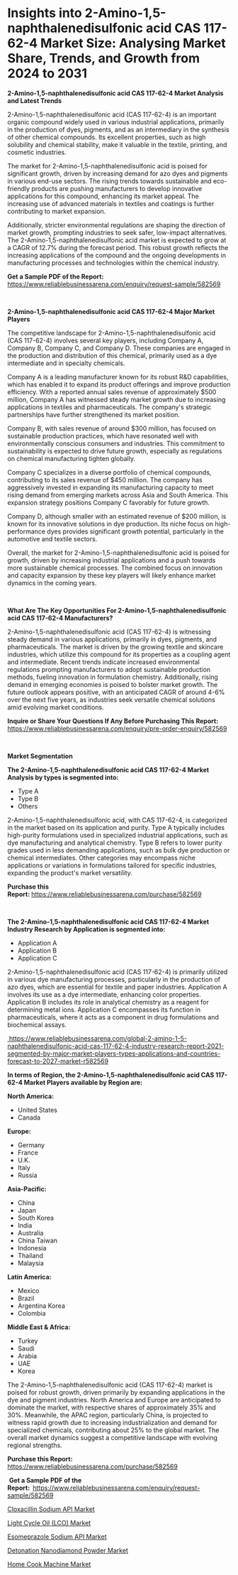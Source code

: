 <p><h1>Insights into 2-Amino-1,5-naphthalenedisulfonic acid CAS 117-62-4 Market Size: Analysing Market Share, Trends, and Growth from 2024 to 2031</h1></p><p><strong>2-Amino-1,5-naphthalenedisulfonic acid CAS 117-62-4 Market Analysis and Latest Trends</strong></p>
<p><p>2-Amino-1,5-naphthalenedisulfonic acid (CAS 117-62-4) is an important organic compound widely used in various industrial applications, primarily in the production of dyes, pigments, and as an intermediary in the synthesis of other chemical compounds. Its excellent properties, such as high solubility and chemical stability, make it valuable in the textile, printing, and cosmetic industries.</p><p>The market for 2-Amino-1,5-naphthalenedisulfonic acid is poised for significant growth, driven by increasing demand for azo dyes and pigments in various end-use sectors. The rising trends towards sustainable and eco-friendly products are pushing manufacturers to develop innovative applications for this compound, enhancing its market appeal. The increasing use of advanced materials in textiles and coatings is further contributing to market expansion.</p><p>Additionally, stricter environmental regulations are shaping the direction of market growth, prompting industries to seek safer, low-impact alternatives. The 2-Amino-1,5-naphthalenedisulfonic acid market is expected to grow at a CAGR of 12.7% during the forecast period. This robust growth reflects the increasing applications of the compound and the ongoing developments in manufacturing processes and technologies within the chemical industry.</p></p>
<p><strong>Get a Sample PDF of the Report:&nbsp;</strong> <a href="https://www.reliablebusinessarena.com/enquiry/request-sample/582569?utm_campaign=1480&utm_medium=2&utm_source=Github&utm_content=ia&utm_term=13102024&utm_id=2-amino-15-naphthalenedisulfonic-acid-cas-117-62-4">https://www.reliablebusinessarena.com/enquiry/request-sample/582569</a></p>
<p>&nbsp;</p>
<p><strong>2-Amino-1,5-naphthalenedisulfonic acid CAS 117-62-4 Major Market Players</strong></p>
<p><p>The competitive landscape for 2-Amino-1,5-naphthalenedisulfonic acid (CAS 117-62-4) involves several key players, including Company A, Company B, Company C, and Company D. These companies are engaged in the production and distribution of this chemical, primarily used as a dye intermediate and in specialty chemicals.</p><p>Company A is a leading manufacturer known for its robust R&D capabilities, which has enabled it to expand its product offerings and improve production efficiency. With a reported annual sales revenue of approximately $500 million, Company A has witnessed steady market growth due to increasing applications in textiles and pharmaceuticals. The company's strategic partnerships have further strengthened its market position.</p><p>Company B, with sales revenue of around $300 million, has focused on sustainable production practices, which have resonated well with environmentally conscious consumers and industries. This commitment to sustainability is expected to drive future growth, especially as regulations on chemical manufacturing tighten globally.</p><p>Company C specializes in a diverse portfolio of chemical compounds, contributing to its sales revenue of $450 million. The company has aggressively invested in expanding its manufacturing capacity to meet rising demand from emerging markets across Asia and South America. This expansion strategy positions Company C favorably for future growth.</p><p>Company D, although smaller with an estimated revenue of $200 million, is known for its innovative solutions in dye production. Its niche focus on high-performance dyes provides significant growth potential, particularly in the automotive and textile sectors.</p><p>Overall, the market for 2-Amino-1,5-naphthalenedisulfonic acid is poised for growth, driven by increasing industrial applications and a push towards more sustainable chemical processes. The combined focus on innovation and capacity expansion by these key players will likely enhance market dynamics in the coming years.</p></p>
<p>&nbsp;</p>
<p><strong>What Are The Key Opportunities For 2-Amino-1,5-naphthalenedisulfonic acid CAS 117-62-4 Manufacturers?</strong></p>
<p><p>2-Amino-1,5-naphthalenedisulfonic acid (CAS 117-62-4) is witnessing steady demand in various applications, primarily in dyes, pigments, and pharmaceuticals. The market is driven by the growing textile and skincare industries, which utilize this compound for its properties as a coupling agent and intermediate. Recent trends indicate increased environmental regulations prompting manufacturers to adopt sustainable production methods, fueling innovation in formulation chemistry. Additionally, rising demand in emerging economies is poised to bolster market growth. The future outlook appears positive, with an anticipated CAGR of around 4-6% over the next five years, as industries seek versatile chemical solutions amid evolving market conditions.</p></p>
<p><strong>Inquire or Share Your Questions If Any Before Purchasing This Report:</strong> <a href="https://www.reliablebusinessarena.com/enquiry/pre-order-enquiry/582569?utm_campaign=1480&utm_medium=2&utm_source=Github&utm_content=ia&utm_term=13102024&utm_id=2-amino-15-naphthalenedisulfonic-acid-cas-117-62-4">https://www.reliablebusinessarena.com/enquiry/pre-order-enquiry/582569</a></p>
<p>&nbsp;</p>
<p><strong>Market Segmentation</strong></p>
<p><strong>The 2-Amino-1,5-naphthalenedisulfonic acid CAS 117-62-4 Market Analysis by types is segmented into:</strong></p>
<p><ul><li>Type A</li><li>Type B</li><li>Others</li></ul></p>
<p><p>2-Amino-1,5-naphthalenedisulfonic acid, with CAS 117-62-4, is categorized in the market based on its application and purity. Type A typically includes high-purity formulations used in specialized industrial applications, such as dye manufacturing and analytical chemistry. Type B refers to lower purity grades used in less demanding applications, such as bulk dye production or chemical intermediates. Other categories may encompass niche applications or variations in formulations tailored for specific industries, expanding the product's market versatility.</p></p>
<p><strong>Purchase this Report:&nbsp;</strong><a href="https://www.reliablebusinessarena.com/purchase/582569?utm_campaign=1480&utm_medium=2&utm_source=Github&utm_content=ia&utm_term=13102024&utm_id=2-amino-15-naphthalenedisulfonic-acid-cas-117-62-4">https://www.reliablebusinessarena.com/purchase/582569</a></p>
<p>&nbsp;</p>
<p><strong>The 2-Amino-1,5-naphthalenedisulfonic acid CAS 117-62-4 Market Industry Research by Application is segmented into:</strong></p>
<p><ul><li>Application A</li><li>Application B</li><li>Application C</li></ul></p>
<p><p>2-Amino-1,5-naphthalenedisulfonic acid (CAS 117-62-4) is primarily utilized in various dye manufacturing processes, particularly in the production of azo dyes, which are essential for textile and paper industries. Application A involves its use as a dye intermediate, enhancing color properties. Application B includes its role in analytical chemistry as a reagent for determining metal ions. Application C encompasses its function in pharmaceuticals, where it acts as a component in drug formulations and biochemical assays.</p></p>
<p><a href="https://www.reliablebusinessarena.com/global-2-amino-1-5-naphthalenedisulfonic-acid-cas-117-62-4-industry-research-report-2021-segmented-by-major-market-players-types-applications-and-countries-forecast-to-2027-market-r582569?utm_campaign=1480&utm_medium=2&utm_source=Github&utm_content=ia&utm_term=13102024&utm_id=2-amino-15-naphthalenedisulfonic-acid-cas-117-62-4">&nbsp;https://www.reliablebusinessarena.com/global-2-amino-1-5-naphthalenedisulfonic-acid-cas-117-62-4-industry-research-report-2021-segmented-by-major-market-players-types-applications-and-countries-forecast-to-2027-market-r582569</a></p>
<p><strong>In terms of Region, the 2-Amino-1,5-naphthalenedisulfonic acid CAS 117-62-4 Market Players available by Region are:</strong></p>
<p>
    <p> <strong> North America: </strong>
        <ul>
            <li>United States</li>
            <li>Canada</li>
        </ul>
        </p> 
    <p> <strong> Europe: </strong>
        <ul>
            <li>Germany</li>
            <li>France</li>
            <li>U.K.</li>
            <li>Italy</li>
            <li>Russia</li>
        </ul>
        </p> 
    <p> <strong> Asia-Pacific: </strong>
        <ul>
            <li>China</li>
            <li>Japan</li>
            <li>South Korea</li>
            <li>India</li>
            <li>Australia</li>
            <li>China Taiwan</li>
            <li>Indonesia</li>
            <li>Thailand</li>
            <li>Malaysia</li>
        </ul>
        </p> 
    <p> <strong> Latin America: </strong>
        <ul>
            <li>Mexico</li>
            <li>Brazil</li>
            <li>Argentina Korea</li>
            <li>Colombia</li>
        </ul>
        </p> 
    <p> <strong> Middle East & Africa: </strong>
        <ul>
            <li>Turkey</li>
            <li>Saudi</li>
            <li>Arabia</li>
            <li>UAE</li>
            <li>Korea</li>
        </ul>
    </p>
    </p>
<p><p>The 2-Amino-1,5-naphthalenedisulfonic acid (CAS 117-62-4) market is poised for robust growth, driven primarily by expanding applications in the dye and pigment industries. North America and Europe are anticipated to dominate the market, with respective shares of approximately 35% and 30%. Meanwhile, the APAC region, particularly China, is projected to witness rapid growth due to increasing industrialization and demand for specialized chemicals, contributing about 25% to the global market. The overall market dynamics suggest a competitive landscape with evolving regional strengths.</p></p>
<p><strong>Purchase this Report: </strong><a href="https://www.reliablebusinessarena.com/purchase/582569?utm_campaign=1480&utm_medium=2&utm_source=Github&utm_content=ia&utm_term=13102024&utm_id=2-amino-15-naphthalenedisulfonic-acid-cas-117-62-4">https://www.reliablebusinessarena.com/purchase/582569</a></p>
<p>&nbsp;<strong>Get a Sample PDF of the Report:&nbsp;&nbsp;</strong><a href="https://www.reliablebusinessarena.com/enquiry/request-sample/582569?utm_campaign=1480&utm_medium=2&utm_source=Github&utm_content=ia&utm_term=13102024&utm_id=2-amino-15-naphthalenedisulfonic-acid-cas-117-62-4">https://www.reliablebusinessarena.com/enquiry/request-sample/582569</a></p>
<p><strong></strong></p>
<p><p><a href="https://www.linkedin.com/pulse/cloxacillin-sodium-api-market-global-insights-sales-trends-x3bje?utm_campaign=1480&utm_medium=2&utm_source=Github&utm_content=ia&utm_term=13102024&utm_id=2-amino-15-naphthalenedisulfonic-acid-cas-117-62-4">Cloxacillin Sodium API Market</a></p><p><a href="https://www.linkedin.com/pulse/light-cycle-oil-lco-market-size-share-growth-analysis-type-application-chqee?utm_campaign=1480&utm_medium=2&utm_source=Github&utm_content=ia&utm_term=13102024&utm_id=2-amino-15-naphthalenedisulfonic-acid-cas-117-62-4">Light Cycle Oil (LCO) Market</a></p><p><a href="https://www.linkedin.com/pulse/esomeprazole-sodium-api-market-growth-outlook-from-2024-2031-hf0de?utm_campaign=1480&utm_medium=2&utm_source=Github&utm_content=ia&utm_term=13102024&utm_id=2-amino-15-naphthalenedisulfonic-acid-cas-117-62-4">Esomeprazole Sodium API Market</a></p><p><a href="https://www.linkedin.com/pulse/global-detonation-nanodiamond-powder-market-sector-types-cekne?utm_campaign=1480&utm_medium=2&utm_source=Github&utm_content=ia&utm_term=13102024&utm_id=2-amino-15-naphthalenedisulfonic-acid-cas-117-62-4">Detonation Nanodiamond Powder Market</a></p><p><a href="https://www.linkedin.com/pulse/global-home-cook-machine-market-trends-analysis-future-n1ube?utm_campaign=1480&utm_medium=2&utm_source=Github&utm_content=ia&utm_term=13102024&utm_id=2-amino-15-naphthalenedisulfonic-acid-cas-117-62-4">Home Cook Machine Market</a></p></p>
